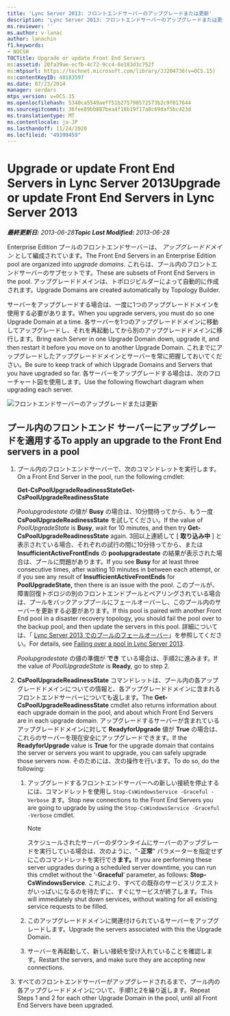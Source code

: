 ```yaml
---
title: 'Lync Server 2013: フロントエンドサーバーのアップグレードまたは更新'
description: 'Lync Server 2013: フロントエンドサーバーのアップグレードまたは更新。'
ms.reviewer: ''
ms.author: v-lanac
author: lanachin
f1.keywords:
- NOCSH
TOCTitle: Upgrade or update Front End Servers
ms:assetid: 20fa39ae-ecfb-4c72-9cc4-8e183d3c752f
ms:mtpsurl: https://technet.microsoft.com/library/JJ204736(v=OCS.15)
ms:contentKeyID: 48183597
ms.date: 07/23/2014
manager: serdars
mtps_version: v=OCS.15
ms.openlocfilehash: 5340ca5549aeff51b275798572573b2c9f017644
ms.sourcegitcommit: 36fee89bb887bea4f18b19f17a8c69daf5bc423d
ms.translationtype: MT
ms.contentlocale: ja-JP
ms.lasthandoff: 11/24/2020
ms.locfileid: "49399459"
---
```

# <a name="upgrade-or-update-front-end-servers-in-lync-server-2013"></a><span data-ttu-id="8a1b0-103">Upgrade or update Front End Servers in Lync Server 2013</span><span class="sxs-lookup"><span data-stu-id="8a1b0-103">Upgrade or update Front End Servers in Lync Server 2013</span></span>

<div data-xmlns="https://www.w3.org/1999/xhtml">

<div class="topic" data-xmlns="https://www.w3.org/1999/xhtml" data-msxsl="urn:schemas-microsoft-com:xslt" data-cs="https://msdn.microsoft.com/">

<div data-asp="https://msdn2.microsoft.com/asp">



</div>

<div id="mainSection">

<div id="mainBody"><span data-ttu-id="8a1b0-104">

<span> </span></span><span class="sxs-lookup"><span data-stu-id="8a1b0-104">

<span> </span></span></span>

<span data-ttu-id="8a1b0-105">_**最終更新日:** 2013-06-28_</span><span class="sxs-lookup"><span data-stu-id="8a1b0-105">_**Topic Last Modified:** 2013-06-28_</span></span>

<span data-ttu-id="8a1b0-106">Enterprise Edition プールのフロントエンドサーバーは、 *アップグレードドメイン* として編成されています。</span><span class="sxs-lookup"><span data-stu-id="8a1b0-106">The Front End Servers in an Enterprise Edition pool are organized into *upgrade domains*.</span></span> <span data-ttu-id="8a1b0-107">これらは、プール内のフロントエンドサーバーのサブセットです。</span><span class="sxs-lookup"><span data-stu-id="8a1b0-107">These are subsets of Front End Servers in the pool.</span></span> <span data-ttu-id="8a1b0-108">アップグレードドメインは、トポロジビルダーによって自動的に作成されます。</span><span class="sxs-lookup"><span data-stu-id="8a1b0-108">Upgrade Domains are created automatically by Topology Builder.</span></span>

<span data-ttu-id="8a1b0-109">サーバーをアップグレードする場合は、一度に1つのアップグレードドメインを使用する必要があります。</span><span class="sxs-lookup"><span data-stu-id="8a1b0-109">When you upgrade servers, you must do so one Upgrade Domain at a time.</span></span> <span data-ttu-id="8a1b0-110">各サーバーを1つのアップグレードドメインに移動してアップグレードし、それを再起動してから別のアップグレードドメインに移行します。</span><span class="sxs-lookup"><span data-stu-id="8a1b0-110">Bring each Server in one Upgrade Domain down, upgrade it, and then restart it before you move on to another Upgrade Domain.</span></span> <span data-ttu-id="8a1b0-111">これまでにアップグレードしたアップグレードドメインとサーバーを常に把握しておいてください。</span><span class="sxs-lookup"><span data-stu-id="8a1b0-111">Be sure to keep track of which Upgrade Domains and Servers that you have upgraded so far.</span></span> <span data-ttu-id="8a1b0-112">各サーバーをアップグレードする場合は、次のフローチャート図を使用します。</span><span class="sxs-lookup"><span data-stu-id="8a1b0-112">Use the following flowchart diagram when upgrading each server.</span></span>

![フロントエンドサーバーのアップグレードまたは更新](images/upgradeupdatefrontendserverslync2013.png)

<div>

## <a name="to-apply-an-upgrade-to-the-front-end-servers-in-a-pool"></a><span data-ttu-id="8a1b0-114">プール内のフロントエンド サーバーにアップグレードを適用する</span><span class="sxs-lookup"><span data-stu-id="8a1b0-114">To apply an upgrade to the Front End servers in a pool</span></span>

1.  <span data-ttu-id="8a1b0-115">プール内のフロントエンドサーバーで、次のコマンドレットを実行します。</span><span class="sxs-lookup"><span data-stu-id="8a1b0-115">On a Front End Server in the pool, run the following cmdlet:</span></span>
    
    <span data-ttu-id="8a1b0-116">**Get-CsPoolUpgradeReadinessState**</span><span class="sxs-lookup"><span data-stu-id="8a1b0-116">**Get-CsPoolUpgradeReadinessState**</span></span>
    
    <span data-ttu-id="8a1b0-117">*Poolupgradestate* の値が **Busy** の場合は、10分間待ってから、もう一度 **CsPoolUpgradeReadinessState** を試してください。</span><span class="sxs-lookup"><span data-stu-id="8a1b0-117">If the value of *PoolUpgradeState* is **Busy**, wait for 10 minutes, and then try **Get-CsPoolUpgradeReadinessState** again.</span></span> <span data-ttu-id="8a1b0-118">3回以上連続して [ **取り込み中** ] と表示されている場合、それぞれの試行の間に10分待ってから、または **InsufficientActiveFrontEnds** の **poolupgradestate** の結果が表示された場合は、プールに問題があります。</span><span class="sxs-lookup"><span data-stu-id="8a1b0-118">If you see **Busy** for at least three consecutive times, after waiting 10 minutes in between each attempt, or if you see any result of **InsufficientActiveFrontEnds** for **PoolUpgradeState,** then there is an issue with the pool.</span></span> <span data-ttu-id="8a1b0-119">このプールが、障害回復トポロジの別のフロントエンドプールとペアリングされている場合は、プールをバックアッププールにフェールオーバーし、このプール内のサーバーを更新する必要があります。</span><span class="sxs-lookup"><span data-stu-id="8a1b0-119">If this pool is paired with another Front End pool in a disaster recovery topology, you should fail the pool over to the backup pool, and then update the servers in this pool.</span></span> <span data-ttu-id="8a1b0-120">詳細については、「 [Lync Server 2013 でのプールのフェールオーバー](lync-server-2013-failing-over-a-pool.md)」を参照してください。</span><span class="sxs-lookup"><span data-stu-id="8a1b0-120">For details, see [Failing over a pool in Lync Server 2013](lync-server-2013-failing-over-a-pool.md).</span></span>
    
    <span data-ttu-id="8a1b0-121">*Poolupgradestate* の値の準備が **でき** ている場合は、手順2に進みます。</span><span class="sxs-lookup"><span data-stu-id="8a1b0-121">If the value of *PoolUpgradeState* is **Ready**, go to step 2.</span></span>

2.  <span data-ttu-id="8a1b0-122">**CsPoolUpgradeReadinessState** コマンドレットは、プール内の各アップグレードドメインについての情報と、各アップグレードドメインに含まれるフロントエンドサーバーについても返します。</span><span class="sxs-lookup"><span data-stu-id="8a1b0-122">The **Get-CsPoolUpgradeReadinessState** cmdlet also returns information about each upgrade domain in the pool, and about which Front End Servers are in each upgrade domain.</span></span> <span data-ttu-id="8a1b0-123">アップグレードするサーバーが含まれているアップグレードドメインに対して **ReadyforUpgrade** 値が **True** の場合は、これらのサーバーを現在安全にアップグレードできます。</span><span class="sxs-lookup"><span data-stu-id="8a1b0-123">If the **ReadyforUpgrade** value is **True** for the upgrade domain that contains the server or servers you want to upgrade, you can safely upgrade those servers now.</span></span> <span data-ttu-id="8a1b0-124">そのためには、次の操作を行います。</span><span class="sxs-lookup"><span data-stu-id="8a1b0-124">To do so, do the following:</span></span>
    
    1.  <span data-ttu-id="8a1b0-125">アップグレードするフロントエンドサーバーへの新しい接続を停止するには、コマンドレットを使用し `Stop-CsWindowsService -Graceful -Verbose` ます。</span><span class="sxs-lookup"><span data-stu-id="8a1b0-125">Stop new connections to the Front End Servers you are going to upgrade by using the `Stop-CsWindowsService -Graceful -Verbose` cmdlet.</span></span>
        
        <div>
        

        > [!NOTE]  
        > <span data-ttu-id="8a1b0-126">スケジュールされたサーバーのダウンタイムにサーバーのアップグレードを実行している場合は、次のように、"-<STRONG>正常</STRONG>" パラメーターを指定せずにこのコマンドレットを実行でき<STRONG>ます。</STRONG></span><span class="sxs-lookup"><span data-stu-id="8a1b0-126">If you are performing these server upgrades during a scheduled server downtime, you can run this cmdlet without the ‘-<STRONG>Graceful</STRONG>‘ parameter, as follows: <STRONG>Stop-CsWindowsService</STRONG>.</span></span> <span data-ttu-id="8a1b0-127">これにより、すべての既存のサービスリクエストがいっぱいになるのを待たずに、すぐにサービスが終了します。</span><span class="sxs-lookup"><span data-stu-id="8a1b0-127">This will immediately shut down services, without waiting for all existing service requests to be filled.</span></span>

        
        </div>
    
    2.  <span data-ttu-id="8a1b0-128">このアップグレードドメインに関連付けられているサーバーをアップグレードします。</span><span class="sxs-lookup"><span data-stu-id="8a1b0-128">Upgrade the servers associated with this the Upgrade Domain.</span></span>
    
    3.  <span data-ttu-id="8a1b0-129">サーバーを再起動して、新しい接続を受け入れていることを確認します。</span><span class="sxs-lookup"><span data-stu-id="8a1b0-129">Restart the servers, and make sure they are accepting new connections.</span></span>

3.  <span data-ttu-id="8a1b0-130">すべてのフロントエンドサーバーがアップグレードされるまで、プール内の各アップグレードドメインについて、手順1と2を繰り返します。</span><span class="sxs-lookup"><span data-stu-id="8a1b0-130">Repeat Steps 1 and 2 for each other Upgrade Domain in the pool, until all Front End Servers have been upgraded.</span></span>

<span data-ttu-id="8a1b0-131"></div>

</div>

<span> </span>

</div>

</div>

</span><span class="sxs-lookup"><span data-stu-id="8a1b0-131"></div>

</div>

<span> </span>

</div>

</div>

</span></span></div>

